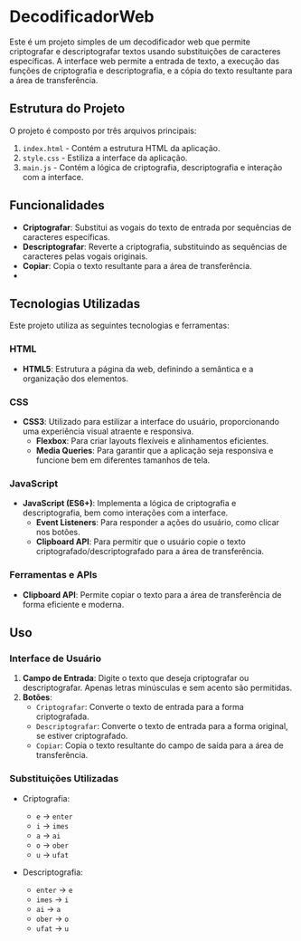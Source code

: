 # DecodificadorWeb

Este é um projeto simples de um decodificador web que permite criptografar e descriptografar textos usando substituições de caracteres específicas. A interface web permite a entrada de texto, a execução das funções de criptografia e descriptografia, e a cópia do texto resultante para a área de transferência.

## Estrutura do Projeto

O projeto é composto por três arquivos principais:
1. `index.html` - Contém a estrutura HTML da aplicação.
2. `style.css` - Estiliza a interface da aplicação.
3. `main.js` - Contém a lógica de criptografia, descriptografia e interação com a interface.

## Funcionalidades

- **Criptografar**: Substitui as vogais do texto de entrada por sequências de caracteres específicas.
- **Descriptografar**: Reverte a criptografia, substituindo as sequências de caracteres pelas vogais originais.
- **Copiar**: Copia o texto resultante para a área de transferência.
- 
## Tecnologias Utilizadas

Este projeto utiliza as seguintes tecnologias e ferramentas:

### HTML

- **HTML5**: Estrutura a página da web, definindo a semântica e a organização dos elementos.

### CSS

- **CSS3**: Utilizado para estilizar a interface do usuário, proporcionando uma experiência visual atraente e responsiva.
    - **Flexbox**: Para criar layouts flexíveis e alinhamentos eficientes.
    - **Media Queries**: Para garantir que a aplicação seja responsiva e funcione bem em diferentes tamanhos de tela.

### JavaScript

- **JavaScript (ES6+)**: Implementa a lógica de criptografia e descriptografia, bem como interações com a interface.
    - **Event Listeners**: Para responder a ações do usuário, como clicar nos botões.
    - **Clipboard API**: Para permitir que o usuário copie o texto criptografado/descriptografado para a área de transferência.

### Ferramentas e APIs

- **Clipboard API**: Permite copiar o texto para a área de transferência de forma eficiente e moderna.
  
## Uso

### Interface de Usuário

1. **Campo de Entrada**: Digite o texto que deseja criptografar ou descriptografar. Apenas letras minúsculas e sem acento são permitidas.
2. **Botões**:
    - `Criptografar`: Converte o texto de entrada para a forma criptografada.
    - `Descriptografar`: Converte o texto de entrada para a forma original, se estiver criptografado.
    - `Copiar`: Copia o texto resultante do campo de saída para a área de transferência.

### Substituições Utilizadas

- Criptografia:
    - `e` → `enter`
    - `i` → `imes`
    - `a` → `ai`
    - `o` → `ober`
    - `u` → `ufat`

- Descriptografia:
    - `enter` → `e`
    - `imes` → `i`
    - `ai` → `a`
    - `ober` → `o`
    - `ufat` → `u`
